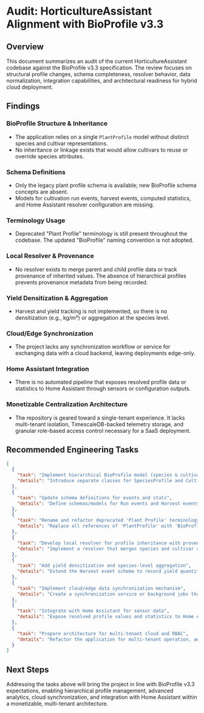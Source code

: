 # Audit: HorticultureAssistant Alignment with BioProfile v3.3

## Overview
This document summarizes an audit of the current HorticultureAssistant codebase against the BioProfile v3.3 specification. The review focuses on structural profile changes, schema completeness, resolver behavior, data normalization, integration capabilities, and architectural readiness for hybrid cloud deployment.

## Findings
### BioProfile Structure & Inheritance
- The application relies on a single `PlantProfile` model without distinct species and cultivar representations.
- No inheritance or linkage exists that would allow cultivars to reuse or override species attributes.

### Schema Definitions
- Only the legacy plant profile schema is available; new BioProfile schema concepts are absent.
- Models for cultivation run events, harvest events, computed statistics, and Home Assistant resolver configuration are missing.

### Terminology Usage
- Deprecated "Plant Profile" terminology is still present throughout the codebase. The updated "BioProfile" naming convention is not adopted.

### Local Resolver & Provenance
- No resolver exists to merge parent and child profile data or track provenance of inherited values. The absence of hierarchical profiles prevents provenance metadata from being recorded.

### Yield Densitization & Aggregation
- Harvest and yield tracking is not implemented, so there is no densitization (e.g., kg/m²) or aggregation at the species level.

### Cloud/Edge Synchronization
- The project lacks any synchronization workflow or service for exchanging data with a cloud backend, leaving deployments edge-only.

### Home Assistant Integration
- There is no automated pipeline that exposes resolved profile data or statistics to Home Assistant through sensors or configuration outputs.

### Monetizable Centralization Architecture
- The repository is geared toward a single-tenant experience. It lacks multi-tenant isolation, TimescaleDB-backed telemetry storage, and granular role-based access control necessary for a SaaS deployment.

## Recommended Engineering Tasks
```json
[
  {
    "task": "Implement hierarchical BioProfile model (species & cultivar)",
    "details": "Introduce separate classes for SpeciesProfile and CultivarProfile, with CultivarProfile inheriting from SpeciesProfile (or sharing a base class). Update the data model to link each CultivarProfile to its parent SpeciesProfile and migrate existing PlantProfile data."
  },
  {
    "task": "Update schema definitions for events and stats",
    "details": "Define schemas/models for Run events and Harvest events, capturing planting start/end dates and yield outputs. Add support for computed statistics at the profile or run level and generate database migrations."
  },
  {
    "task": "Rename and refactor deprecated 'Plant Profile' terminology",
    "details": "Replace all references of 'PlantProfile' with 'BioProfile' terminology in code, tests, and documentation."
  },
  {
    "task": "Develop local resolver for profile inheritance with provenance",
    "details": "Implement a resolver that merges species and cultivar data, applies overrides, and annotates each field with provenance metadata. Integrate the resolver into data access layers."
  },
  {
    "task": "Add yield densitization and species-level aggregation",
    "details": "Extend the Harvest event schema to record yield quantity and growing area, calculate normalized yields (kg/m²), and aggregate statistics at the species level."
  },
  {
    "task": "Implement cloud/edge data synchronization mechanism",
    "details": "Create a synchronization service or background jobs that replicate data between the local edge deployment and a central cloud API, including conflict resolution strategies."
  },
  {
    "task": "Integrate with Home Assistant for sensor data",
    "details": "Expose resolved profile values and statistics to Home Assistant via REST endpoints or generated configuration files and document how to enable the integration."
  },
  {
    "task": "Prepare architecture for multi-tenant cloud and RBAC",
    "details": "Refactor the application for multi-tenant operation, adopt PostgreSQL/TimescaleDB for telemetry, and implement role-based access controls with clearly defined user roles."
  }
]
```

## Next Steps
Addressing the tasks above will bring the project in line with BioProfile v3.3 expectations, enabling hierarchical profile management, advanced analytics, cloud synchronization, and integration with Home Assistant within a monetizable, multi-tenant architecture.
